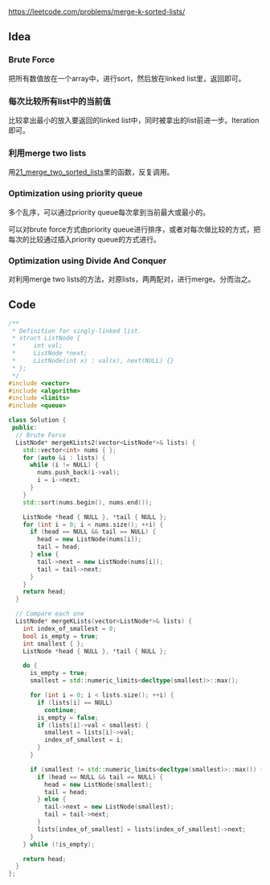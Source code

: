 https://leetcode.com/problems/merge-k-sorted-lists/

## Idea
### Brute Force
把所有数值放在一个array中，进行sort，然后放在linked list里，返回即可。

### 每次比较所有list中的当前值
比较拿出最小的放入要返回的linked list中，同时被拿出的list前进一步。Iteration即可。

### 利用merge two lists
用[21_merge_two_sorted_lists](./21_merge_two_sorted_lists.md)里的函数，反复调用。

### Optimization using priority queue
多个乱序，可以通过priority queue每次拿到当前最大或最小的。

可以对brute force方式由priority queue进行排序，或者对每次做比较的方式，把每次的比较通过插入priority queue的方式进行。

### Optimization using **Divide And Conquer**
对利用merge two lists的方法，对原lists，两两配对，进行merge。分而治之。

## Code

```cpp
/**
 * Definition for singly-linked list.
 * struct ListNode {
 *     int val;
 *     ListNode *next;
 *     ListNode(int x) : val(x), next(NULL) {}
 * };
 */
#include <vector>
#include <algorithm>
#include <limits>
#include <queue>

class Solution {
 public:
  // Brute Force
  ListNode* mergeKLists2(vector<ListNode*>& lists) {
    std::vector<int> nums { };
    for (auto &i : lists) {
      while (i != NULL) {
        nums.push_back(i->val);
        i = i->next;
      }
    }
    std::sort(nums.begin(), nums.end());

    ListNode *head { NULL }, *tail { NULL };
    for (int i = 0; i < nums.size(); ++i) {
      if (head == NULL && tail == NULL) {
        head = new ListNode(nums[i]);
        tail = head;
      } else {
        tail->next = new ListNode(nums[i]);
        tail = tail->next;
      }
    }
    return head;
  }

  // Compare each one
  ListNode* mergeKLists(vector<ListNode*>& lists) {
    int index_of_smallest = 0;
    bool is_empty = true;
    int smallest { };
    ListNode *head { NULL }, *tail { NULL };

    do {
      is_empty = true;
      smallest = std::numeric_limits<decltype(smallest)>::max();

      for (int i = 0; i < lists.size(); ++i) {
        if (lists[i] == NULL)
          continue;
        is_empty = false;
        if (lists[i]->val < smallest) {
          smallest = lists[i]->val;
          index_of_smallest = i;
        }
      }

      if (smallest != std::numeric_limits<decltype(smallest)>::max()) {
        if (head == NULL && tail == NULL) {
          head = new ListNode(smallest);
          tail = head;
        } else {
          tail->next = new ListNode(smallest);
          tail = tail->next;
        }
        lists[index_of_smallest] = lists[index_of_smallest]->next;
      }
    } while (!is_empty);

    return head;
  }
};
```